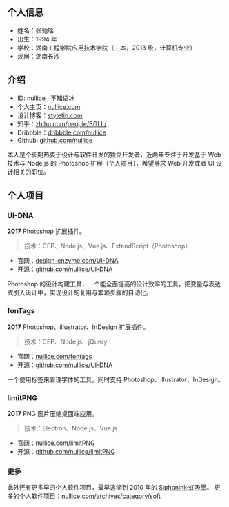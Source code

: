## 个人信息
- 姓名：张驰瑶
- 出生：1994 年 
- 学校：湖南工程学院应用技术学院（三本，2013 级，计算机专业）
- 现居：湖南长沙

## 介绍
- ID: nullice · 不知语冰
- 个人主页：[nullice.com](http://nullice.com/)
- 设计博客：[styletin.com](http://styletin.com/)
- 知乎：[zhihu.com/people/BGLL/](https://www.zhihu.com/people/BGLL/)
- Dribbble：[dribbble.com/nullice](https://dribbble.com/nullice)
- Github: [github.com/nullice](https://github.com/nullice)


本人是个长期热衷于设计与软件开发的独立开发者，近两年专注于开发基于 Web 技术与 Node.js 的 Photoshop 扩展（个人项目），希望寻求 Web 开发或者 UI 设计相关的职位。


## 个人项目

### UI-DNA
**2017** Photoshop 扩展插件。
> 技术：CEP、Node.js、Vue.js、ExtendScript（Photoshop）
- 官网：[design-enzyme.com/UI-DNA](http://design-enzyme.com/UI-DNA/)
- 开源：[github.com/nullice/UI-DNA](https://github.com/nullice/UI-DNA)

Photoshop 的设计构建工具，一个能全面提高的设计效率的工具，把变量与表达式引入设计中，实现设计的复用与繁琐步骤的自动化。


### fonTags
**2017** Photoshop、illustrator、InDesign 扩展插件。
> 技术：CEP、Node.js、jQuery
- 官网：[nullice.com/fontags](http://nullice.com/fontags/)
- 开源：[github.com/nullice/UI-DNA](https://github.com/nullice/UI-DNA)

一个使用标签来管理字体的工具，同时支持 Photoshop、illustrator、InDesign。


### limitPNG
**2017**  PNG 图片压缩桌面端应用。
> 技术：Electron、Node.js、Vue.js
- 官网：[nullice.com/limitPNG](http://nullice.com/limitPNG/)
- 开源：[github.com/nullice/limitPNG](https://github.com/nullice/limitPNG)


### 更多
此外还有更多早的个人软件项目，最早追溯到 2010 年的 [Siphonink·虹吸墨](http://nullice.com/archives/1299)。
更多的个人软件项目：[nullice.com/archives/category/soft](http://nullice.com/archives/category/soft)

